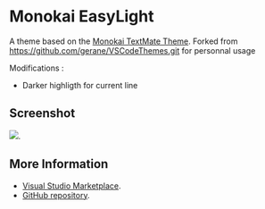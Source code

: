# Monokai EasyLight

A theme based on the [Monokai TextMate Theme](http://colorsublime.com/theme/Monokai).
Forked from https://github.com/gerane/VSCodeThemes.git for personnal usage

Modifications :
* Darker highligth for current line

## Screenshot
![](https://raw.githubusercontent.com/gerane/VSCodeThemes/master/gerane.Theme-Monokai/screenshot.png).


## More Information
* [Visual Studio Marketplace](https://marketplace.visualstudio.com/items/gerane.Theme-Monokai).
* [GitHub repository](https://github.com/gerane/VSCodeThemes).

